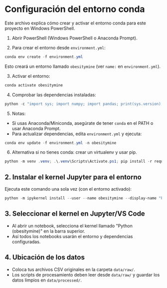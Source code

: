 # Configuración del entorno conda

Este archivo explica cómo crear y activar el entorno conda para este proyecto en Windows PowerShell.

1. Abrir PowerShell (Windows PowerShell o Anaconda Prompt).

2. Para crear el entorno desde `environment.yml`:

```powershell
conda env create -f environment.yml
```

Esto creará un entorno llamado `obesitymine` (ver `name:` en `environment.yml`).

3. Activar el entorno:

```powershell
conda activate obesitymine
```

4. Comprobar las dependencias instaladas:

```powershell
python -c "import sys; import numpy; import pandas; print(sys.version); print(numpy.__version__); print(pandas.__version__)"
```

5. Notas:
- Si usas Anaconda/Miniconda, asegúrate de tener `conda` en el PATH o usar Anaconda Prompt.
- Para actualizar dependencias, edita `environment.yml` y ejecuta:

```powershell
conda env update -f environment.yml -n obesitymine
```

6. Alternativa si no tienes conda: crear un virtualenv y usar pip.

```powershell
python -m venv .venv; .\.venv\Scripts\Activate.ps1; pip install -r requirements.txt
```

## 2. Instalar el kernel Jupyter para el entorno

Ejecuta este comando una sola vez (con el entorno activado):

```powershell
python -m ipykernel install --user --name obesitymine --display-name "Python (obesitymine)"
```

## 3. Seleccionar el kernel en Jupyter/VS Code

- Al abrir un notebook, selecciona el kernel llamado "Python (obesitymine)" en la barra superior.
- Así todos los notebooks usarán el entorno y dependencias configuradas.

## 4. Ubicación de los datos

- Coloca tus archivos CSV originales en la carpeta `data/raw/`.
- Los scripts de procesamiento deben leer desde `data/raw/` y guardar los datos limpios en `data/processed/`.
